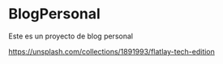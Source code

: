 # BlogPersonal
Este es un proyecto de blog personal 


https://unsplash.com/collections/1891993/flatlay-tech-edition